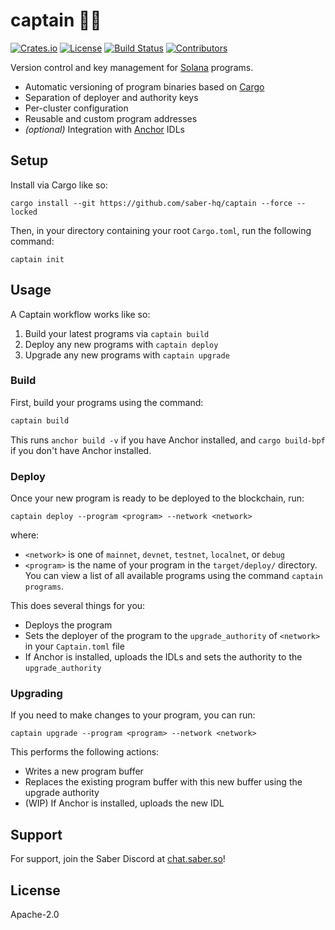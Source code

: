 # captain 🧑‍✈️

[![Crates.io](https://img.shields.io/crates/v/captain?style=flat-square)](https://crates.io/crates/captain)
[![License](https://img.shields.io/badge/license-Apache%202.0-blue?style=flat-square)](https://github.com/saber-hq/captain/blob/master/LICENSE-APACHE)
[![Build Status](https://img.shields.io/github/workflow/status/saber-hq/captain/CI/master?style=flat-square)](https://github.com/saber-hq/captain/actions/workflows/ci.yml?query=branch%3Amaster)
[![Contributors](https://img.shields.io/github/contributors/saber-hq/captain?style=flat-square)](https://github.com/saber-hq/captain/graphs/contributors)

Version control and key management for [Solana](https://solana.com/) programs.

- Automatic versioning of program binaries based on [Cargo](https://doc.rust-lang.org/cargo)
- Separation of deployer and authority keys
- Per-cluster configuration
- Reusable and custom program addresses
- _(optional)_ Integration with [Anchor](https://project-serum.github.io/anchor/) IDLs

## Setup

Install via Cargo like so:

```
cargo install --git https://github.com/saber-hq/captain --force --locked
```

Then, in your directory containing your root `Cargo.toml`, run the following command:

```
captain init
```

## Usage

A Captain workflow works like so:

1. Build your latest programs via `captain build`
2. Deploy any new programs with `captain deploy`
3. Upgrade any new programs with `captain upgrade`

### Build

First, build your programs using the command:

```bash
captain build
```

This runs `anchor build -v` if you have Anchor installed, and `cargo build-bpf` if you don't have Anchor installed.

### Deploy

Once your new program is ready to be deployed to the blockchain, run:

```
captain deploy --program <program> --network <network>
```

where:

- `<network>` is one of `mainnet`, `devnet`, `testnet`, `localnet`, or `debug`
- `<program>` is the name of your program in the `target/deploy/` directory. You can view a list of all available programs using the command `captain programs`.

This does several things for you:

- Deploys the program
- Sets the deployer of the program to the `upgrade_authority` of `<network>` in your `Captain.toml` file
- If Anchor is installed, uploads the IDLs and sets the authority to the `upgrade_authority`

### Upgrading

If you need to make changes to your program, you can run:

```
captain upgrade --program <program> --network <network>
```

This performs the following actions:

- Writes a new program buffer
- Replaces the existing program buffer with this new buffer using the upgrade authority
- (WIP) If Anchor is installed, uploads the new IDL

## Support

For support, join the Saber Discord at [chat.saber.so](https://chat.saber.so)!

## License

Apache-2.0
